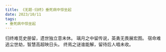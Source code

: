 ```yaml
---
title: 《无题·归终》垂死病中惊坐起
date: 2023/10/11
tags:
- 垂死病中惊坐起
---
```

归终难觅史册留，遗世独立意未休。
璃月之中留传说，英勇无畏展宏图。
宿命难逃尘世劫，智慧高超映日头。
终焉之谜谁能解，留待后人唱未收。
